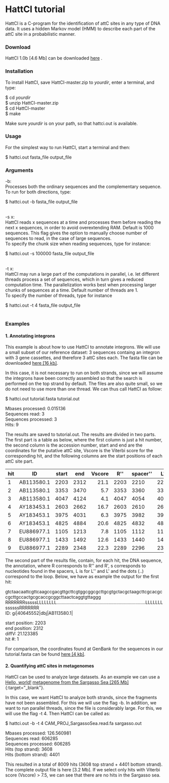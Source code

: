HattCI tutorial
====

HattCI is a C-program for the identification of attC sites in any type of DNA data. It uses a hidden Markov model (HMM) to describe each part of the attC site in a probabilistic manner.

### Download

HattCI 1.0b [4.6 Mb] can be downloaded [here](https://github.com/maribuon/HattCI/archive/master.zip "Download HattCI 1.0b") .

### Installation

To install HattCI, save HattCI-master.zip to *yourdir*, enter a terminal, and type:

 $ cd *yourdir* <br>
 $ unzip HattCI-master.zip <br>
 $ cd HattCI-master<br>
 $ make<br>

Make sure *yourdir* is on your path, so that hattci.out is available.

### Usage

For the simplest way to run HattCI, start a terminal and then: <br>

$ hattci.out fasta_file output_file

### Arguments

-b: <br>
Processes both the ordinary sequences and the complementary sequence. <br>
To run for both directions, type:

$ hattci.out -b fasta_file  output_file<br><br>

-s x: <br>
HattCI reads x sequences at a time and processes them before reading the next x sequences, in order to avoid overextending RAM. Default is 1000 sequences. This flag gives the option to manually choose number of sequences to read, in the case of large sequences. <br>
To specify the chunk size when reading sequences, type for instance: 

 $ hattci.out -s 100000  fasta_file  output_file <br><br>

-t x:<br>
HattCI may run a large part of the computations in parallel, i.e. let different threads process a set of sequences, which in turn gives a reduced computation time. The parallelization works best when processing larger chunks of sequences at a time. Default number of threads are 1.<br>
To specify the number of threads, type for instance

$ hattci.out -t 4  fasta_file  output_file<br><br>

### Examples

#### 1. Annotating integrons

This example is about how to use HattCI to annotate integrons. We will use a small subset of our reference dataset: 3 sequences containg an integron with 3 gene cassettes, and therefore 3 attC sites each. The fasta file can be downloaded [here [16 kb]](https://github.com/maribuon/HattCI/blob/master/data/tutorial.fasta "Download data for example 1.").

In this case, it is not necessary to run on both strands, since we will assume the integrons have been correctly assembled so that the search is performed on the top strand by default. The files are also quite small, so we do not need to use more than one thread. We can thus call HattCI as follow:

$ hattci.out  tutorial.fasta   tutorial.out

Mbases processed: 0.015136<br>
Sequences read: 3 <br>
Sequences processed: 3 <br>
Hits: 9 <br>

The results are saved to tutorial.out. The results are divided in two parts. The first part is a table as below, where the first column is just a hit number, the second column is the accession number, start and end are the coordinates for the putative attC site, Vscore is the Viterbi score for the corresponding hit, and the following columns are the start positions of each attC site part. <br>

| hit | ID       |start|end |Vscore|	R'' |	spacer''|L''	 |loop | L' |spacer'|R'  |   |
| --- | ---      |---  |--- |---:  | --- | ---     | --- |---  | ---| ---   |--- |---|
| 1   |AB113580.1|2203 |2312|21.1  |2203 |2210     |2215 |2223 |2293|2300   |2306| 0 |
| 2   |AB113580.1|3353 |3470|5.7   |3353 |3360     |3365 |3373 |3452|3459   |3464| 0 |
| 3   |AB113580.1|4047 |4124|4.1   |4047 |4054     |4059 |4067 |4105|4112   |4118| 0 |
| 4   |AY183453.1|2603 |2662|16.7  |2603 |2610     |2615 |2623 |2643|2650   |2656| 0 |
| 5   |AY183453.1|3975 |4031|6.3   |3975 |3982     |3987 |3995 |4013|4020   |4025| 0 |
| 6   |AY183453.1|4825 |4884|20.6  |4825 |4832     |4837 |4845 |4865|4872   |4878| 0 |
| 7   |EU886977.1|1105 |1213|7.8   |1105 |1112     |1117 |1125 |1195|1202   |1207| 0 |
| 8   |EU886977.1|1433 |1492|12.6  |1433 |1440     |1445 |1453 |1473|1480   |1486| 0 |
| 9   |EU886977.1|2289 |2348|22.3  |2289 |2296     |2301 |2309 |2329|2336   |2342| 0 |

The second part of the results file, contain, for each hit, the DNA sequence, the annotation, where R corresponds to R'' and R', s corresponds to nucleotides found in the spacers, L is for L'' and L' and the dots (..) correspond to the loop. Below, we have as example the output for the first hit:

gtctaacaattcgttcaagccgacgttgcttcgtggcggcgcttgcgtgctacgctaagcttcgcacgccgcttgccactgcgcaccgcggcttaactcaggtgttaggg<br>
RRRRRRRsssssLLLLLLLL......................................................................LLLLLLLssssssRRRRRRR<br>
ID: gi|40645552|dbj|AB113580.1|

start position: 2203<br>
end position: 2312<br>
diffV: 21.123385<br>
hit #: 1<br>

For comparison, the coordinates found at GenBank for the sequences in our tutorial.fasta can be found [here [4 kb]](https://github.com/maribuon/HattCI/blob/master/data/tutorial.out "Download coordinates for data in example 1.").

#### 2. Quantifying attC sites in metagenomes

HattCI can be used to analyze large datasets. As an example we can use a <a href="http://example.com/" target="_blank">Hello, world!</a> [metagenome from the Sargasso Sea [265 Mb]](http://datacommons.cyverse.org/browse/iplant/home/shared/imicrobe/projects/61/CAM_PROJ_SargassoSea.read.fa "Open external link."){:target="_blank"}.<br>

In this case, we want HattCI to analyze both strands, since the fragments have not been assembled. For this we will use the flag -b. In addition, we want to run parallel threads, since the file is considerably large. For this, we will use the flag -t 4. Then HattCI can be called as:

$ hattci.out  -b  -t 4  CAM_PROJ_SargassoSea.read.fa  sargasso.out

Mbases processed: 126.560981<br>
Sequences read: 606285<br>
Sequences processed: 606285<br>
Hits (top strand): 3608<br>
Hits (bottom strand): 4401<br>

This resulted in a total of 8009 hits (3608 top strand + 4401 bottom strand). The complete output file is here [3.2 Mb]. If we select only hits with Viterbi score (Vscore) > 7.5, we can see that there are no hits in the Sargasso sea.
